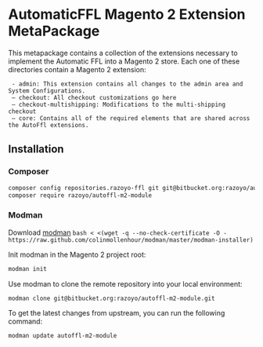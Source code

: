 # AutomaticFFL Magento 2 Extension MetaPackage

This metapackage contains a collection of the extensions necessary to implement the Automatic FFL into a Magento 2 store.
Each one of these directories contain a Magento 2 extension:

```
 - admin: This extension contains all changes to the admin area and System Configurations.
 — checkout: All checkout customizations go here
 — checkout-multishipping: Modifications to the multi-shipping checkout
 — core: Contains all of the required elements that are shared across the AutoFfl extensions. 
```
## Installation
### Composer

```bash
composer config repositories.razoyo-ffl git git@bitbucket.org:razoyo/autoffl-m2-module.git
composer require razoyo/autoffl-m2-module
```
### Modman
Download [modman](https://github.com/colinmollenhour/modman) `bash < <(wget -q --no-check-certificate -O - https://raw.github.com/colinmollenhour/modman/master/modman-installer)`

Init modman in the Magento 2 project root:
```bash
modman init
```

Use modman to clone the remote repository into your local environment:
```bash
modman clone git@bitbucket.org:razoyo/autoffl-m2-module.git
```

To get the latest changes from upstream, you can run the following command:
```bash
modman update autoffl-m2-module
``` 
